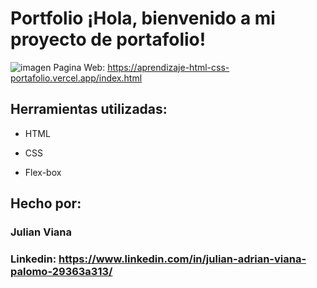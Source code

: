 # Portfolio ¡Hola, bienvenido a mi proyecto de portafolio!


![imagen](https://raw.githubusercontent.com/Vianita17/Imagenes/main/Captura%20de%20pantalla%20(463).png)
  Pagina Web: https://aprendizaje-html-css-portafolio.vercel.app/index.html 

## Herramientas utilizadas:

* HTML

* CSS

* Flex-box

## Hecho por:

### Julian Viana

### Linkedin: https://www.linkedin.com/in/julian-adrian-viana-palomo-29363a313/
